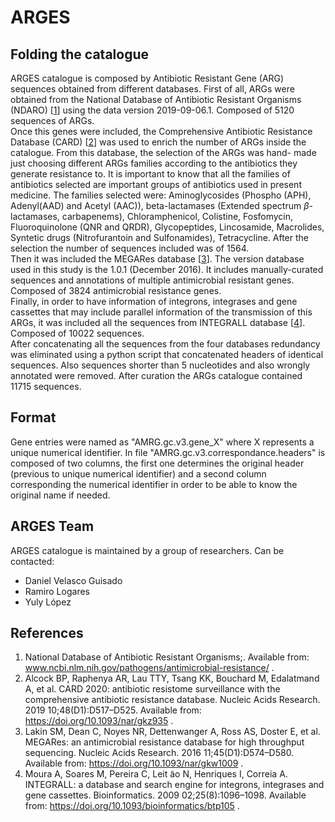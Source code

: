 # ARGES
## Folding the catalogue<br/>
ARGES catalogue is composed by Antibiotic Resistant Gene (ARG) sequences obtained from different 
databases. 
First of all, ARGs were obtained from the National Database of 
Antibiotic Resistant Organisms (NDARO) \[[1](#NDARO)\] using the data version 2019-09-06.1. Composed of 5120 sequences of ARGs.<br/>
Once this genes were included, the Comprehensive Antibiotic Resistance 
Database (CARD) \[[2](#CARD)\] was used to enrich the number of ARGs inside 
the catalogue. From this database, the selection of the ARGs was hand-
made just choosing different ARGs families according to the antibiotics they 
generate resistance to. It is important to know that all the families of 
antibiotics selected are important groups of antibiotics used in present 
medicine. The families selected were: Aminoglycosides (Phospho (APH), 
Adenyl(AAD) and Acetyl (AAC)), beta-lactamases (Extended spectrum 
$\beta$-lactamases, carbapenems), Chloramphenicol, Colistine, Fosfomycin,
Fluoroquinolone (QNR and QRDR), Glycopeptides, Lincosamide, Macrolides, 
Syntetic drugs (Nitrofurantoin and Sulfonamides), Tetracycline. After the 
selection the number of sequences included was of 1564.<br/>
Then it was included the MEGARes database \[[3](#MEGARes)\]. The version 
database used in this study is the 1.0.1 (December 2016). It includes 
manually-curated sequences and annotations of multiple antimicrobial 
resistant genes. Composed of 3824 antimicrobial resistance genes.<br/>
Finally, in order to have information of integrons, integrases and gene 
cassettes that may include parallel information of the transmission of this 
ARGs, it was included all the sequences from INTEGRALL database 
\[[4](#INTEGRALL)\]. Composed of 10022 sequences.<br/>
After concatenating all the sequences from the four databases redundancy 
was eliminated using a python script that concatenated headers of identical sequences. Also sequences shorter than 5 
nucleotides and also wrongly annotated were removed. After curation the 
ARGs catalogue contained 11715 sequences.<br/>
## Format<br/>
Gene entries were named as "AMRG.gc.v3.gene_X" where X represents a unique numerical identifier. In file "AMRG.gc.v3.correspondance.headers" is composed of two columns, the first one determines the original header (previous to unique numerical identifier) and a second column corresponding the numerical identifier in order to be able to know the original name if needed.
## ARGES Team<br/>
ARGES catalogue is maintained by a group of researchers. Can be contacted:
- Daniel Velasco Guisado
- Ramiro Logares
- Yuly López
## References<br/>
1. <a name="NDARO"></a>National Database of Antibiotic Resistant Organisms;.  Available from:
www.ncbi.nlm.nih.gov/pathogens/antimicrobial-resistance/
.
2. <a name="CARD"></a>Alcock BP, Raphenya AR, Lau TTY, Tsang KK, Bouchard M,
Edalatmand A, et al.  CARD 2020: antibiotic resistome surveillance with
the comprehensive antibiotic resistance database.  Nucleic Acids
Research. 2019 10;48(D1):D517–D525.  Available from:
https://doi.org/10.1093/nar/gkz935
.
3. <a name="MEGARes"></a>Lakin SM, Dean C, Noyes NR, Dettenwanger A, Ross AS, Doster E,
et al.  MEGARes: an antimicrobial resistance database for high
throughput sequencing.  Nucleic Acids Research. 2016
11;45(D1):D574–D580.  Available from:
https://doi.org/10.1093/nar/gkw1009
.
4. <a name="INTEGRALL"></a>Moura A, Soares M, Pereira C, Leit ̃ao N, Henriques I, Correia A.
INTEGRALL: a database and search engine for integrons, integrases and
gene cassettes.  Bioinformatics. 2009 02;25(8):1096–1098.  Available
from:
https://doi.org/10.1093/bioinformatics/btp105
.
